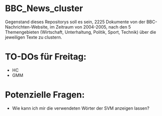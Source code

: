 # BBC_News_cluster

Gegenstand dieses Repositorys soll es sein, 2225 Dokumente von der BBC-Nachrichten-Website, im Zeitraum von 2004-2005, nach den 5 Themengebieten (Wirtschaft, Unterhaltung, Politik, Sport, Technik) über die jeweiligen Texte zu clustern.

# TO-DOs für Freitag:

- HC
- GMM

# Potenzielle Fragen:

- Wie kann ich mir die verwendeten Wörter der SVM anzeigen lassen?
